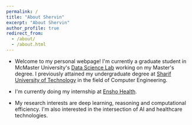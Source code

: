```yaml
---
permalink: /
title: "About Shervin"
excerpt: "About Shervin"
author_profile: true
redirect_from: 
  - /about/
  - /about.html
---
```


* Welcome to my personal webpage! I'm currently a graduate student in McMaster University's [Data Science Lab](http://db.cas.mcmaster.ca) working on my Master's degree. I previously attained my undergraduate degree at [Sharif University of Technology](http://ce.sharif.edu) in the field of Computer Engineering.

* I'm currently doing my internship at [Ensho Health](https://www.enshohealth.com/).

* My research interests are deep learning, reasoning and computational efficiency. I'm also interested in the intersection of AI and healthcare technologies.
